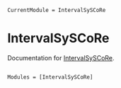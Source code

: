 ```@meta
CurrentModule = IntervalSySCoRe
```

# IntervalSySCoRe

Documentation for [IntervalSySCoRe](https://github.com/Zinoex/IntervalSySCoRe.jl).

```@index
```

```@autodocs
Modules = [IntervalSySCoRe]
```
